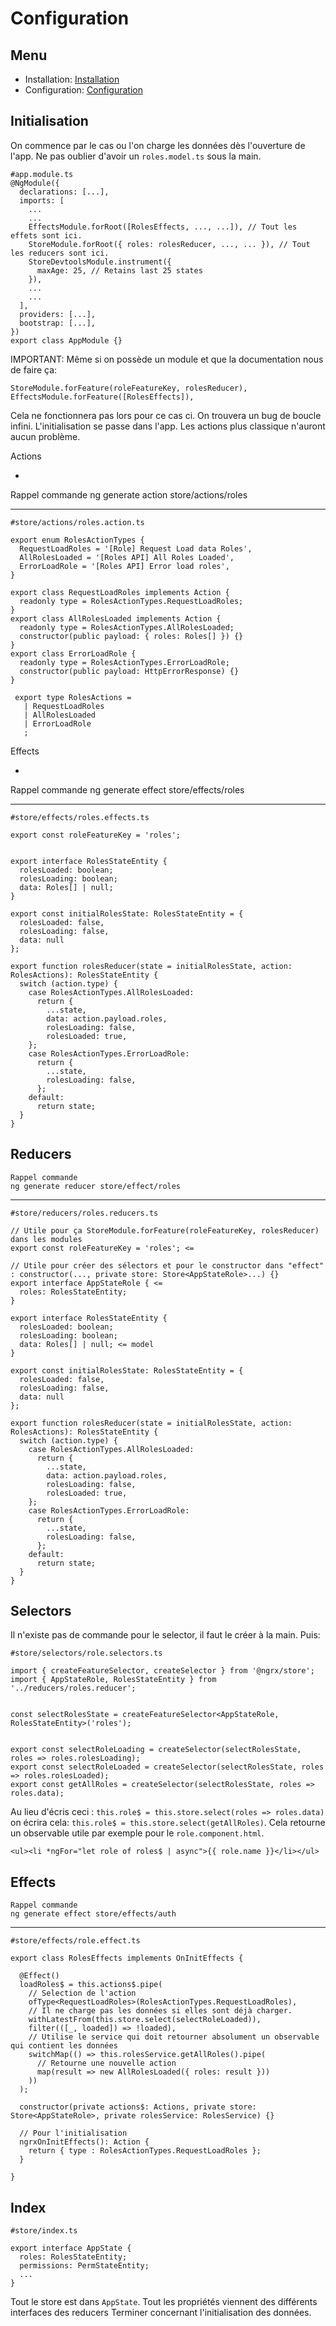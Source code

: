 # Configuration

## Menu

- Installation: [Installation](https://github.com/samakunchan/viodiz/tree/master/Tutos/Ngrx/1PREREQUIS.md)
- Configuration: [Configuration](https://github.com/samakunchan/viodiz/tree/master/Tutos/Ngrx/2CONFIGURATION.md)

## Initialisation

On commence par le cas ou l'on charge les données dès l'ouverture de l'app.
Ne pas oublier d'avoir un `roles.model.ts` sous la main.

    #app.module.ts
    @NgModule({
      declarations: [...],
      imports: [
        ...
        ...
        EffectsModule.forRoot([RolesEffects, ..., ...]), // Tout les effets sont ici.
        StoreModule.forRoot({ roles: rolesReducer, ..., ... }), // Tout les reducers sont ici.
        StoreDevtoolsModule.instrument({
          maxAge: 25, // Retains last 25 states
        }),
        ...
        ...
      ],
      providers: [...],
      bootstrap: [...],
    })
    export class AppModule {}

IMPORTANT: Même si on possède un module et que la documentation nous de faire ça:

    StoreModule.forFeature(roleFeatureKey, rolesReducer),
    EffectsModule.forFeature([RolesEffects]),

Cela ne fonctionnera pas lors pour ce cas ci. On trouvera un bug de boucle infini. L'initialisation se passe dans l'app. Les actions plus classique n'auront aucun problème.

Actions

-

Rappel commande
ng generate action store/actions/roles

---

    #store/actions/roles.action.ts

    export enum RolesActionTypes {
      RequestLoadRoles = '[Role] Request Load data Roles',
      AllRolesLoaded = '[Roles API] All Roles Loaded',
      ErrorLoadRole = '[Roles API] Error load roles',
    }

    export class RequestLoadRoles implements Action {
      readonly type = RolesActionTypes.RequestLoadRoles;
    }
    export class AllRolesLoaded implements Action {
      readonly type = RolesActionTypes.AllRolesLoaded;
      constructor(public payload: { roles: Roles[] }) {}
    }
    export class ErrorLoadRole {
      readonly type = RolesActionTypes.ErrorLoadRole;
      constructor(public payload: HttpErrorResponse) {}
    }

     export type RolesActions =
       | RequestLoadRoles
       | AllRolesLoaded
       | ErrorLoadRole
       ;

Effects

-

Rappel commande
ng generate effect store/effects/roles

---

    #store/effects/roles.effects.ts

    export const roleFeatureKey = 'roles';


    export interface RolesStateEntity {
      rolesLoaded: boolean;
      rolesLoading: boolean;
      data: Roles[] | null;
    }

    export const initialRolesState: RolesStateEntity = {
      rolesLoaded: false,
      rolesLoading: false,
      data: null
    };

    export function rolesReducer(state = initialRolesState, action: RolesActions): RolesStateEntity {
      switch (action.type) {
        case RolesActionTypes.AllRolesLoaded:
          return {
            ...state,
            data: action.payload.roles,
            rolesLoading: false,
            rolesLoaded: true,
        };
        case RolesActionTypes.ErrorLoadRole:
          return {
            ...state,
            rolesLoading: false,
          };
        default:
          return state;
      }
    }

## Reducers

    Rappel commande
    ng generate reducer store/effect/roles

---

    #store/reducers/roles.reducers.ts

    // Utile pour ça StoreModule.forFeature(roleFeatureKey, rolesReducer) dans les modules
    export const roleFeatureKey = 'roles'; <=

    // Utile pour créer des sélectors et pour le constructor dans "effect" : constructor(..., private store: Store<AppStateRole>...) {}
    export interface AppStateRole { <=
      roles: RolesStateEntity;
    }

    export interface RolesStateEntity {
      rolesLoaded: boolean;
      rolesLoading: boolean;
      data: Roles[] | null; <= model
    }

    export const initialRolesState: RolesStateEntity = {
      rolesLoaded: false,
      rolesLoading: false,
      data: null
    };

    export function rolesReducer(state = initialRolesState, action: RolesActions): RolesStateEntity {
      switch (action.type) {
        case RolesActionTypes.AllRolesLoaded:
          return {
            ...state,
            data: action.payload.roles,
            rolesLoading: false,
            rolesLoaded: true,
        };
        case RolesActionTypes.ErrorLoadRole:
          return {
            ...state,
            rolesLoading: false,
          };
        default:
          return state;
      }
    }

## Selectors

Il n'existe pas de commande pour le selector, il faut le créer à la main. Puis:

    #store/selectors/role.selectors.ts

    import { createFeatureSelector, createSelector } from '@ngrx/store';
    import { AppStateRole, RolesStateEntity } from '../reducers/roles.reducer';


    const selectRolesState = createFeatureSelector<AppStateRole, RolesStateEntity>('roles');


    export const selectRoleLoading = createSelector(selectRolesState, roles => roles.rolesLoading);
    export const selectRoleLoaded = createSelector(selectRolesState, roles => roles.rolesLoaded);
    export const getAllRoles = createSelector(selectRolesState, roles => roles.data);

Au lieu d'écris ceci : `this.role$ = this.store.select(roles => roles.data)` on écrira cela: `this.role$ = this.store.select(getAllRoles)`.
Cela retourne un observable utile par exemple pour le `role.component.html`.

    <ul><li *ngFor="let role of roles$ | async">{{ role.name }}</li></ul>

## Effects

    Rappel commande
    ng generate effect store/effects/auth

---

    #store/effects/role.effect.ts

    export class RolesEffects implements OnInitEffects {

      @Effect()
      loadRoles$ = this.actions$.pipe(
        // Selection de l'action
        ofType<RequestLoadRoles>(RolesActionTypes.RequestLoadRoles),
        // Il ne charge pas les données si elles sont déjà charger.
        withLatestFrom(this.store.select(selectRoleLoaded)),
        filter(([_, loaded]) => !loaded),
        // Utilise le service qui doit retourner absolument un observable qui contient les données
        switchMap(() => this.rolesService.getAllRoles().pipe(
          // Retourne une nouvelle action
          map(result => new AllRolesLoaded({ roles: result }))
        ))
      );

      constructor(private actions$: Actions, private store: Store<AppStateRole>, private rolesService: RolesService) {}

      // Pour l'initialisation
      ngrxOnInitEffects(): Action {
        return { type : RolesActionTypes.RequestLoadRoles };
      }

    }

## Index

    #store/index.ts

    export interface AppState {
      roles: RolesStateEntity;
      permissions: PermStateEntity;
      ...
    }

Tout le store est dans `AppState`. Tout les propriétés viennent des différents interfaces des reducers
Terminer concernant l'initialisation des données.
